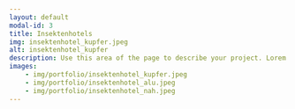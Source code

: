 ```yaml
---
layout: default
modal-id: 3
title: Insektenhotels
img: insektenhotel_kupfer.jpeg
alt: insektenhotel_kupfer
description: Use this area of the page to describe your project. Lorem ipsum dolor sit amet, consectetur adipisicing elit. Mollitia neque assumenda ipsam nihil, molestias magnam, recusandae quos quis inventore quisquam velit asperiores, vitae? Reprehenderit soluta, eos quod consequuntur itaque. Nam.
images:
    - img/portfolio/insektenhotel_kupfer.jpeg
    - img/portfolio/insektenhotel_alu.jpeg
    - img/portfolio/insektenhotel_nah.jpeg
---
```

